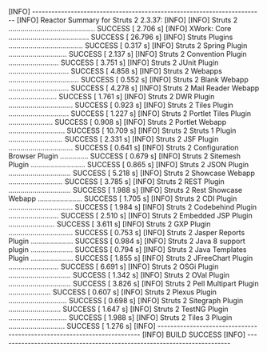 [INFO] ------------------------------------------------------------------------
[INFO] Reactor Summary for Struts 2 2.3.37:
[INFO]
[INFO] Struts 2 ........................................... SUCCESS [  2.706 s]
[INFO] XWork: Core ........................................ SUCCESS [ 26.796 s]
[INFO] Struts Plugins ..................................... SUCCESS [  0.317 s]
[INFO] Struts 2 Spring Plugin ............................. SUCCESS [  2.137 s]
[INFO] Struts 2 Convention Plugin ......................... SUCCESS [  3.751 s]
[INFO] Struts 2 JUnit Plugin .............................. SUCCESS [  4.858 s]
[INFO] Struts 2 Webapps ................................... SUCCESS [  0.552 s]
[INFO] Struts 2 Blank Webapp .............................. SUCCESS [  4.278 s]
[INFO] Struts 2 Mail Reader Webapp ........................ SUCCESS [  1.761 s]
[INFO] Struts 2 DWR Plugin ................................ SUCCESS [  0.923 s]
[INFO] Struts 2 Tiles Plugin .............................. SUCCESS [  1.227 s]
[INFO] Struts 2 Portlet Tiles Plugin ...................... SUCCESS [  0.908 s]
[INFO] Struts 2 Portlet Webapp ............................ SUCCESS [ 10.709 s]
[INFO] Struts 2 Struts 1 Plugin ........................... SUCCESS [  2.331 s]
[INFO] Struts 2 JSF Plugin ................................ SUCCESS [  0.641 s]
[INFO] Struts 2 Configuration Browser Plugin .............. SUCCESS [  0.679 s]
[INFO] Struts 2 Sitemesh Plugin ........................... SUCCESS [  0.865 s]
[INFO] Struts 2 JSON Plugin ............................... SUCCESS [  5.218 s]
[INFO] Struts 2 Showcase Webapp ........................... SUCCESS [  3.785 s]
[INFO] Struts 2 REST Plugin ............................... SUCCESS [  1.988 s]
[INFO] Struts 2 Rest Showcase Webapp ...................... SUCCESS [  1.705 s]
[INFO] Struts 2 CDI Plugin ................................ SUCCESS [  1.984 s]
[INFO] Struts 2 Codebehind Plugin ......................... SUCCESS [  2.510 s]
[INFO] Struts 2 Embedded JSP Plugin ....................... SUCCESS [  3.611 s]
[INFO] Struts 2 GXP Plugin ................................ SUCCESS [  0.753 s]
[INFO] Struts 2 Jasper Reports Plugin ..................... SUCCESS [  0.984 s]
[INFO] Struts 2 Java 8 support plugin ..................... SUCCESS [  0.794 s]
[INFO] Struts 2 Java Templates Plugin ..................... SUCCESS [  1.855 s]
[INFO] Struts 2 JFreeChart Plugin ......................... SUCCESS [  6.691 s]
[INFO] Struts 2 OSGi Plugin ............................... SUCCESS [  1.342 s]
[INFO] Struts 2 OVal Plugin ............................... SUCCESS [  3.826 s]
[INFO] Struts 2 Pell Multipart Plugin ..................... SUCCESS [  0.607 s]
[INFO] Struts 2 Plexus Plugin ............................. SUCCESS [  0.698 s]
[INFO] Struts 2 Sitegraph Plugin .......................... SUCCESS [  1.647 s]
[INFO] Struts 2 TestNG Plugin ............................. SUCCESS [  1.988 s]
[INFO] Struts 2 Tiles 3 Plugin ............................ SUCCESS [  1.276 s]
[INFO] ------------------------------------------------------------------------
[INFO] BUILD SUCCESS
[INFO] ------------------------------------------------------------------------
